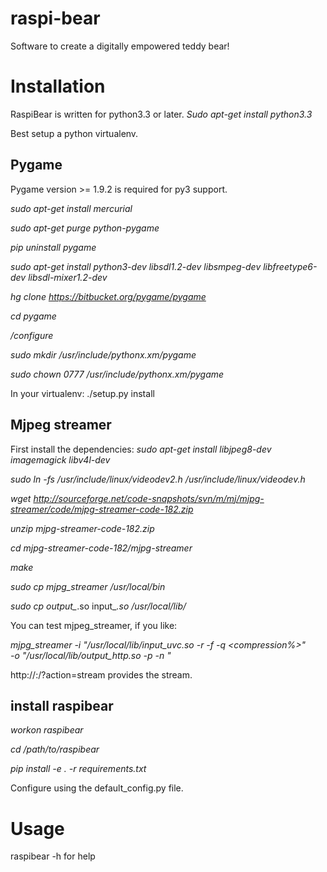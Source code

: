 raspi-bear
==========

Software to create a digitally empowered teddy bear!

Installation
============
RaspiBear is written for python3.3 or later. 
*Sudo apt-get install python3.3*

Best setup a python virtualenv. 

Pygame
------
Pygame version >= 1.9.2 is required for py3 support. 
 
*sudo apt-get install mercurial*

*sudo apt-get purge python-pygame*

*pip uninstall pygame*

*sudo apt-get install python3-dev libsdl1.2-dev libsmpeg-dev libfreetype6-dev libsdl-mixer1.2-dev*

*hg clone https://bitbucket.org/pygame/pygame*

*cd pygame*

*/configure*

*sudo mkdir /usr/include/pythonx.xm/pygame*

*sudo chown 0777 /usr/include/pythonx.xm/pygame*

In your virtualenv:
./setup.py install

Mjpeg streamer
--------------
First install the dependencies:
*sudo apt-get install libjpeg8-dev imagemagick libv4l-dev*

*sudo ln -fs /usr/include/linux/videodev2.h /usr/include/linux/videodev.h*

*wget http://sourceforge.net/code-snapshots/svn/m/mj/mjpg-streamer/code/mjpg-streamer-code-182.zip*

*unzip mjpg-streamer-code-182.zip*

*cd mjpg-streamer-code-182/mjpg-streamer*

*make*

*sudo cp mjpg_streamer /usr/local/bin*

*sudo cp output_*.so input_*.so /usr/local/lib/*

You can test mjpeg_streamer, if you like:

*mjpg_streamer -i "/usr/local/lib/input_uvc.so -r <resolution> -f <fps> -q <compression%>" \
-o "/usr/local/lib/output_http.so -p <port> -n <nocomands>"*

http://<addr>:<port>/?action=stream provides the stream.


install raspibear
-----------------
*workon raspibear*

*cd /path/to/raspibear*

*pip install -e . -r requirements.txt*

Configure using the default_config.py file. 

Usage 
=====
raspibear -h for help

